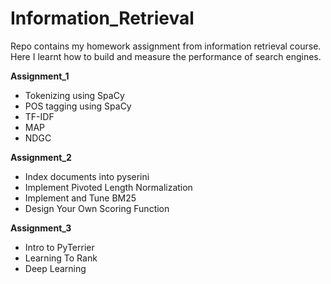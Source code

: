# Information_Retrieval
Repo contains my homework assignment from information retrieval course. Here I learnt how to build and measure the performance of search engines.


**Assignment_1**

- Tokenizing using SpaCy
- POS tagging using SpaCy
- TF-IDF
- MAP
- NDGC


**Assignment_2**

- Index documents into pyserini
- Implement Pivoted Length Normalization
- Implement and Tune BM25
- Design Your Own Scoring Function

**Assignment_3**

- Intro to PyTerrier
- Learning To Rank
- Deep Learning
